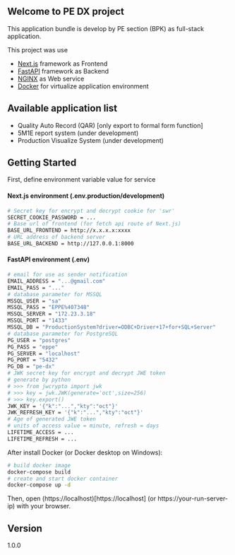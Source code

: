 ## Welcome to PE DX project

This application bundle is develop by PE section (BPK) as full-stack application.

This project was use
- [Next.js](https://nextjs.org/) framework as Frontend
- [FastAPI](https://fastapi.tiangolo.com/) framework as Backend
- [NGINX](https://www.nginx.com/) as Web service
- [Docker](https://www.docker.com/) for virtualize application environment

## Available application list
- Quality Auto Record (QAR) [only export to formal form function]
- 5M1E report system (under development)
- Production Visualize System (under development)

## Getting Started

First, define environment variable value for service

#### Next.js environment (.env.production/development)
```bash
# Secret key for encrypt and decrypt cookie for 'swr'
SECRET_COOKIE_PASSWORD = ...
# Base url of frontend (for fetch api route of Next.js)
BASE_URL_FRONTEND = http://x.x.x.x:xxxx
# URL address of backend server
BASE_URL_BACKEND = http://127.0.0.1:8000
```

#### FastAPI environment (.env)
```bash
# email for use as sender notification
EMAIL_ADDRESS = "...@gmail.com"
EMAIL_PASS = "..."
# database parameter for MSSQL
MSSQL_USER = "sa"
MSSQL_PASS = "EPPE%407348"
MSSQL_SERVER = "172.23.3.18"
MSSQL_PORT = "1433"
MSSQL_DB = "ProductionSystem?driver=ODBC+Driver+17+for+SQL+Server"
# database parameter for PostgreSQL
PG_USER = "postgres"
PG_PASS = "eppe"
PG_SERVER = "localhost"
PG_PORT = "5432"
PG_DB = "pe-dx"
# JWK secret key for encrypt and decrypt JWE token
# generate by python
# >>> from jwcrypto import jwk
# >>> key = jwk.JWK(generate='oct',size=256)
# >>> key.export()
JWK_KEY = '{"k":"...","kty":"oct"}'
JWK_REFRESH_KEY = '{"k":"...","kty":"oct"}'
# Age of generated JWE token
# units of access value = minute, refresh = days
LIFETIME_ACCESS = ...
LIFETIME_REFRESH = ...
```

After install Docker (or Docker desktop on Windows):

```bash
# build docker image
docker-compose build
# create and start docker container
docker-compose up -d
```

Then, open (https://localhost)[https://localhost] (or https://your-run-server-ip) with your browser.

## Version
1.0.0